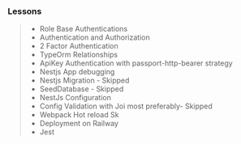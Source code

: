 ### Lessons

> - Role Base Authentications
> - Authentication and Authorization
> - 2 Factor Authentication
> - TypeOrm Relationships
> - ApiKey Authentication with passport-http-bearer strategy
> - Nestjs App debugging
> - Nestjs Migration - Skipped
> - SeedDatabase - Skipped
> - NestJs Configuration
> - Config Validation with Joi most preferably- Skipped
> - Webpack Hot reload Sk
> - Deployment on Railway
> - Jest
